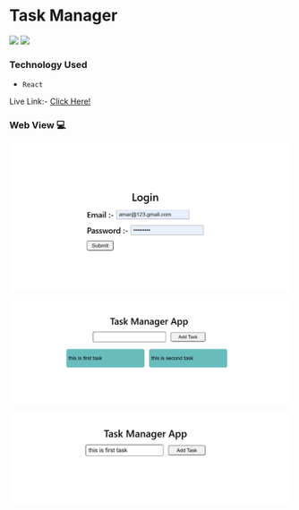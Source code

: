  # Task Manager 

![](https://img.shields.io/badge/iNeuron-orange)
![](https://img.shields.io/badge/Hitesh%20Chaoudhry-LCO-g)

### Technology Used
  - ` React `

Live Link:- [Click Here!](https://placement-assignment-amarjeet-kumar-task-manager.vercel.app/)

### Web View 💻

![](./images/first.png)

![](./images/third.png)

![](./images/second.png)
